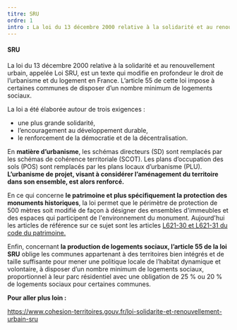 ```yaml
---
titre: SRU
ordre: 1
intro : La loi du 13 décembre 2000 relative à la solidarité et au renouvellement urbain, appelée Loi SRU, est un texte qui modifie en profondeur le droit de l’urbanisme et du logement en France. L’article 55 de cette loi impose à certaines communes de disposer d’un nombre minimum de logements sociaux.
---
```


#### SRU

La loi du 13 décembre 2000 relative à la solidarité et au renouvellement urbain, appelée Loi SRU, est un texte qui modifie en profondeur le droit de l’urbanisme et du logement en France. L’article 55 de cette loi impose à certaines communes de disposer d’un nombre minimum de logements sociaux.

La loi a été élaborée autour de trois exigences :
- une plus grande solidarité,
- l’encouragement au développement durable,
- le renforcement de la démocratie et de la décentralisation.


En **matière d’urbanisme**, les schémas directeurs (SD) sont remplacés par les schémas de cohérence territoriale (SCOT). Les plans d’occupation des sols (POS) sont remplacés par les plans locaux d’urbanisme (PLU). **L’urbanisme de projet, visant à considérer l’aménagement du territoire dans son ensemble, est alors renforcé.** 

En ce qui concerne **le patrimoine et plus spécifiquement la protection des monuments historiques**, la loi permet que le périmètre de protection de 500 mètres soit modifié de façon à désigner des ensembles d'immeubles et des espaces qui participent de l'environnement du monument. Aujourd'hui les articles de référence sur ce sujet sont les articles [L621-30 et L621-31 du code du patrimoine.](https://www.legifrance.gouv.fr/codes/section_lc/LEGITEXT000006074236/LEGISCTA000006177322/#LEGISCTA000033033342)

Enfin, concernant **la production de logements sociaux, l’article 55 de la loi SRU** oblige les communes appartenant à des territoires bien intégrés et de taille suffisante pour mener une politique locale de l’habitat dynamique et volontaire, à disposer d’un nombre minimum de logements sociaux, proportionnel à leur parc résidentiel avec une obligation de 25 % ou 20 % de logements sociaux pour certaines communes.

**Pour aller plus loin :**

https://www.cohesion-territoires.gouv.fr/loi-solidarite-et-renouvellement-urbain-sru

